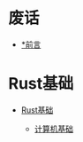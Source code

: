 # 废话

- [*前言](./intro.md)

# Rust基础

- [Rust基础](./rust_basics/intro.md)

    - [计算机基础](./rust_basics/computer.md)